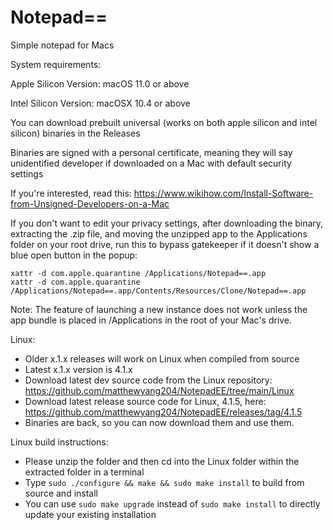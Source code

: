 # Notepad==
Simple notepad for Macs

System requirements:

Apple Silicon Version: macOS 11.0 or above

Intel Silicon Version: macOSX 10.4 or above

You can download prebuilt universal (works on both apple silicon and intel silicon) binaries in the Releases

Binaries are signed with a personal certificate, meaning they will say unidentified developer if downloaded on a Mac with default security settings

If you're interested, read this: https://www.wikihow.com/Install-Software-from-Unsigned-Developers-on-a-Mac

If you don't want to edit your privacy settings, after downloading the binary, extracting the .zip file, and moving the unzipped app to the Applications folder on your root drive, run this to bypass gatekeeper if it doesn't show a blue open button in the popup:
```
xattr -d com.apple.quarantine /Applications/Notepad==.app
xattr -d com.apple.quarantine /Applications/Notepad==.app/Contents/Resources/Clone/Notepad==.app
```

Note: The feature of launching a new instance does not work unless the app bundle is placed in /Applications in the root of your Mac's drive.

Linux:
- Older x.1.x releases will work on Linux when compiled from source
- Latest x.1.x version is 4.1.x
- Download latest dev source code from the Linux repository: https://github.com/matthewyang204/NotepadEE/tree/main/Linux
- Download latest release source code for Linux, 4.1.5, here: https://github.com/matthewyang204/NotepadEE/releases/tag/4.1.5
- Binaries are back, so you can now download them and use them.

Linux build instructions:
- Please unzip the folder and then cd into the Linux folder within the extracted folder in a terminal
- Type `sudo ./configure && make && sudo make install` to build from source and install
- You can use `sudo make upgrade` instead of `sudo make install` to directly update your existing installation

